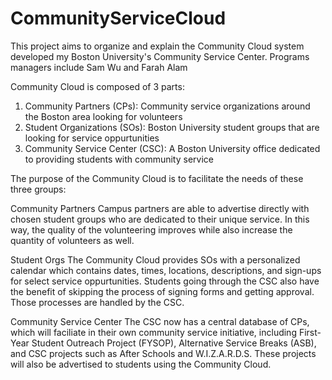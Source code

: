 # CommunityServiceCloud
This project aims to organize and explain the Community Cloud system developed my Boston University's Community Service Center. Programs managers include Sam Wu and Farah Alam

Community Cloud is composed of 3 parts:
  1) Community Partners (CPs): Community service organizations around the Boston area looking for volunteers
  2) Student Organizations (SOs): Boston University student groups that are looking for service oppurtunities
  3) Community Service Center (CSC): A Boston University office dedicated to providing students with community service

The purpose of the Community Cloud is to facilitate the needs of these three groups:

Community Partners
Campus partners are able to advertise directly with chosen student groups who are dedicated to their unique service. In this way, the quality of the volunteering improves while also increase the quantity of volunteers as well. 

Student Orgs
The Community Cloud provides SOs with a personalized calendar which contains dates, times, locations, descriptions, and sign-ups for select service oppurtunities. Students going through the CSC also have the benefit of skipping the process of signing forms and getting approval. Those processes are handled by the CSC. 

Community Service Center
The CSC now has a central database of CPs, which will faciliate in their own community service initiative, including First-Year Student Outreach Project (FYSOP), Alternative Service Breaks (ASB), and CSC projects such as After Schools and W.I.Z.A.R.D.S. These projects will also be advertised to students using the Community Cloud. 
